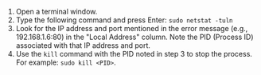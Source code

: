 1.  Open a terminal window.
2.  Type the following command and press Enter: `sudo netstat -tuln`
3.  Look for the IP address and port mentioned in the error message (e.g., 192.168.1.6:80) in the "Local Address" column. Note the PID (Process ID) associated with that IP address and port.
4.  Use the `kill` command with the PID noted in step 3 to stop the process. For example: `sudo kill <PID>`.
